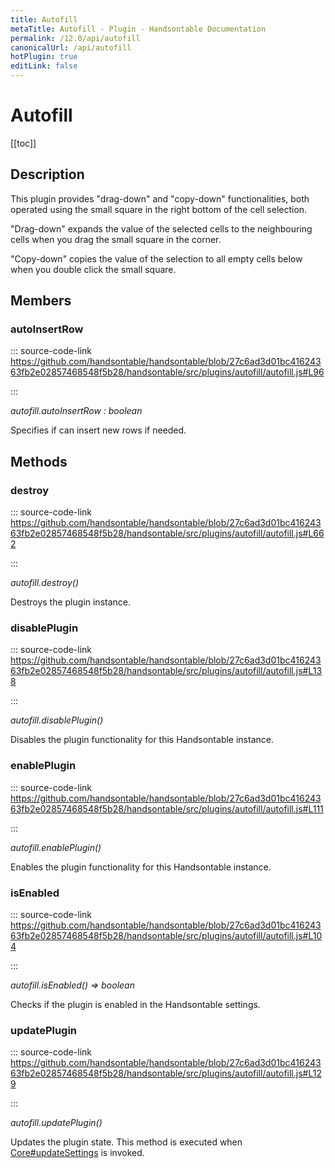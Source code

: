 ```yaml
---
title: Autofill
metaTitle: Autofill - Plugin - Handsontable Documentation
permalink: /12.0/api/autofill
canonicalUrl: /api/autofill
hotPlugin: true
editLink: false
---
```


# Autofill

[[toc]]

## Description

This plugin provides "drag-down" and "copy-down" functionalities, both operated using the small square in the right
bottom of the cell selection.

"Drag-down" expands the value of the selected cells to the neighbouring cells when you drag the small
square in the corner.

"Copy-down" copies the value of the selection to all empty cells below when you double click the small square.


## Members

### autoInsertRow
  
::: source-code-link https://github.com/handsontable/handsontable/blob/27c6ad3d01bc41624363fb2e02857468548f5b28/handsontable/src/plugins/autofill/autofill.js#L96

:::

_autofill.autoInsertRow : boolean_

Specifies if can insert new rows if needed.


## Methods

### destroy
  
::: source-code-link https://github.com/handsontable/handsontable/blob/27c6ad3d01bc41624363fb2e02857468548f5b28/handsontable/src/plugins/autofill/autofill.js#L662

:::

_autofill.destroy()_

Destroys the plugin instance.



### disablePlugin
  
::: source-code-link https://github.com/handsontable/handsontable/blob/27c6ad3d01bc41624363fb2e02857468548f5b28/handsontable/src/plugins/autofill/autofill.js#L138

:::

_autofill.disablePlugin()_

Disables the plugin functionality for this Handsontable instance.



### enablePlugin
  
::: source-code-link https://github.com/handsontable/handsontable/blob/27c6ad3d01bc41624363fb2e02857468548f5b28/handsontable/src/plugins/autofill/autofill.js#L111

:::

_autofill.enablePlugin()_

Enables the plugin functionality for this Handsontable instance.



### isEnabled
  
::: source-code-link https://github.com/handsontable/handsontable/blob/27c6ad3d01bc41624363fb2e02857468548f5b28/handsontable/src/plugins/autofill/autofill.js#L104

:::

_autofill.isEnabled() ⇒ boolean_

Checks if the plugin is enabled in the Handsontable settings.



### updatePlugin
  
::: source-code-link https://github.com/handsontable/handsontable/blob/27c6ad3d01bc41624363fb2e02857468548f5b28/handsontable/src/plugins/autofill/autofill.js#L129

:::

_autofill.updatePlugin()_

Updates the plugin state. This method is executed when [Core#updateSettings](@/api/core.md#updatesettings) is invoked.


